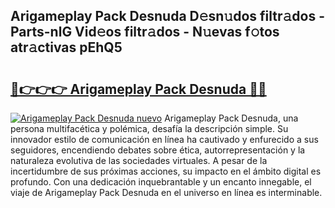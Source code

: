 ## Arigameplay Pack Desnuda D𝚎sn𝚞dos filtr𝚊dos - Parts-nlG Vid𝚎os filtr𝚊dos - N𝚞evas f𝚘tos atr𝚊ctivas pEhQ5

# <h2><a href="http://mb90c8.tromn.icu/?c=Arigameplay+Pack+Desnuda">🔗👉👉👉 Arigameplay Pack Desnuda 🔗🔗</a></h2>

[![Arigameplay Pack Desnuda nuevo](https://i.imgur.com/pEAQMta.gif)](http://mb90c8.tromn.icu/?c=Arigameplay+Pack+Desnuda)
Arigameplay Pack Desnuda, una persona multifacética y polémica, desafía la descripción simple. Su innovador estilo de comunicación en línea ha cautivado y enfurecido a sus seguidores, encendiendo debates sobre ética, autorrepresentación y la naturaleza evolutiva de las sociedades virtuales. A pesar de la incertidumbre de sus próximas acciones, su impacto en el ámbito digital es profundo. Con una dedicación inquebrantable y un encanto innegable, el viaje de Arigameplay Pack Desnuda en el universo en línea es interminable.
